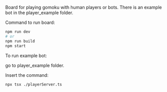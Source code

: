 Board for playing gomoku with human players or bots. There is an example bot in the player_example folder.

Command to run board:

```bash
npm run dev
# or
npm run build
npm start
```

To run example bot:

go to player_example folder.

Insert the command:

```bash
npx tsx ./playerServer.ts
```
